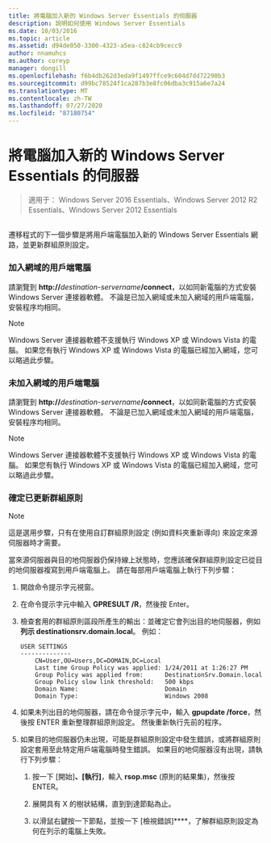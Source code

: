 ```yaml
---
title: 將電腦加入新的 Windows Server Essentials 的伺服器
description: 說明如何使用 Windows Server Essentials
ms.date: 10/03/2016
ms.topic: article
ms.assetid: d94de050-3300-4323-a5ea-c824cb9cecc9
author: nnamuhcs
ms.author: coreyp
manager: dongill
ms.openlocfilehash: f6b4db262d3eda9f1497ffce9c604d7dd72290b3
ms.sourcegitcommit: d99bc78524f1ca287b3e8fc06dba3c915a6e7a24
ms.translationtype: MT
ms.contentlocale: zh-TW
ms.lasthandoff: 07/27/2020
ms.locfileid: "87180754"
---
```

# <a name="join-computers-to-the-new-windows-server-essentials-network1"></a>將電腦加入新的 Windows Server Essentials 的伺服器

>適用于： Windows Server 2016 Essentials、Windows Server 2012 R2 Essentials、Windows Server 2012 Essentials

##  <a name="BKMK_JoinComputers"></a>
 遷移程式的下一個步驟是將用戶端電腦加入新的 Windows Server Essentials 網路，並更新群組原則設定。

### <a name="domain-joined-client-computers"></a>加入網域的用戶端電腦
 請瀏覽到 **http://**<em>destination-servername</em>**/connect**，以如同新電腦的方式安裝 Windows Server 連接器軟體。 不論是已加入網域或未加入網域的用戶端電腦，安裝程序均相同。

> [!NOTE]
>  Windows Server 連接器軟體不支援執行 Windows XP 或 Windows Vista 的電腦。 如果您有執行 Windows XP 或 Windows Vista 的電腦已經加入網域，您可以略過此步驟。

### <a name="non-domain-joined-client-computers"></a>未加入網域的用戶端電腦
 請瀏覽到 **http://**<em>destination-servername</em>**/connect**，以如同新電腦的方式安裝 Windows Server 連接器軟體。 不論是已加入網域或未加入網域的用戶端電腦，安裝程序均相同。

> [!NOTE]
>  Windows Server 連接器軟體不支援執行 Windows XP 或 Windows Vista 的電腦。 如果您有執行 Windows XP 或 Windows Vista 的電腦已經加入網域，您可以略過此步驟。

### <a name="ensure-that-group-policy-has-updated"></a>確定已更新群組原則

> [!NOTE]
>  這是選用步驟，只有在使用自訂群組原則設定 (例如資料夾重新導向) 來設定來源伺服器時才需要。

 當來源伺服器與目的地伺服器仍保持線上狀態時，您應該確保群組原則設定已從目的地伺服器複寫到用戶端電腦上。 請在每部用戶端電腦上執行下列步驟：

1.  開啟命令提示字元視窗。

2.  在命令提示字元中輸入 **GPRESULT /R**，然後按 Enter。

3.  檢查套用的群組原則區段所產生的輸出：並確定它會列出目的地伺服器，例如**列示 destinationsrv.domain.local**。 例如：

    ```
    USER SETTINGS
    --------------
        CN=User,OU=Users,DC=DOMAIN,DC=Local
        Last time Group Policy was applied: 1/24/2011 at 1:26:27 PM
        Group Policy was applied from:      DestinationSrv.Domain.local
        Group Policy slow link threshold:   500 kbps
        Domain Name:                        Domain
        Domain Type:                        Windows 2008

    ```

4.  如果未列出目的地伺服器，請在命令提示字元中，輸入 **gpupdate /force**，然後按 ENTER 重新整理群組原則設定。 然後重新執行先前的程序。

5.  如果目的地伺服器仍未出現，可能是群組原則設定中發生錯誤，或將群組原則設定套用至此特定用戶端電腦時發生錯誤。 如果目的地伺服器沒有出現，請執行下列步驟：

    1.  按一下 [開始]****、[執行]****，輸入 **rsop.msc** (原則的結果集)，然後按 ENTER。

    2.  展開具有 X 的樹狀結構，直到到達節點為止。

    3.  以滑鼠右鍵按一下節點，並按一下 [檢視錯誤]****，了解群組原則設定為何在列示的電腦上失敗。
